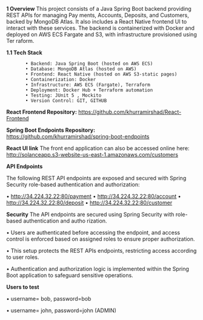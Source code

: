 **1 Overview**
 This project consists of a Java Spring Boot backend providing REST APIs for managing Pay
ments, Accounts, Deposits, and Customers, backed by MongoDB Atlas. It also includes
 a React Native frontend UI to interact with these services. The backend is containerized with
 Docker and deployed on AWS ECS Fargate and S3, with infrastructure provisioned using Ter
raform.


**1.1 Tech Stack**

           • Backend: Java Spring Boot (hosted on AWS ECS)
           • Database: MongoDB Atlas (hosted on AWS)
           • Frontend: React Native (hosted on AWS S3-static pages)
           • Containerization: Docker
           • Infrastructure: AWS ECS (Fargate), Terraform
           • Deployment: Docker Hub + Terraform automation
           • Testing: JUnit 5 , Mockito
           • Version Control: GIT, GITHUB
 
 
 **React Frontend Repository:**
 https://github.com/khurramirshad/React-Frontend
 
 **Spring Boot Endpoints Repository:** 
 https://github.com/khurramirshad/spring-boot-endpoints

 
 **React UI link**
 The front end application can also be accessed online here:
 http://solanceapp.s3-website-us-east-1.amazonaws.com/customers

 
 **API Endpoints**
 
 The following REST API endpoints are exposed and secured with Spring Security role-based
 authentication and authorization:
 
 • http://34.224.32.22:80/payment
 • http://34.224.32.22:80/account
 • http://34.224.32.22:80/deposit
 • http://34.224.32.22:80/customer
 
**Security**
 The API endpoints are secured using Spring Security with role-based authentication and autho
rization.

 • Users are authenticated before accessing the endpoint, and access control is enforced
 based on assigned roles to ensure proper authorization.
 
 • This setup protects the REST APIs endpoints, restricting access according to user roles.
 
 • Authentication and authorization logic is implemented within the Spring Boot application to
 safeguard sensitive operations.

 **Users to test**
 
 • username= bob, password=bob
 
 • username= john, password=john (ADMIN)
 


